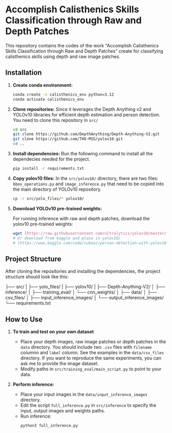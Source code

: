 # Accomplish Calisthenics Skills Classification through Raw and Depth Patches

This repository contains the codes of the work "Accomplish Calisthenics Skills Classification through Raw and Depth Patches" create for classifying calisthenics skills using depth and raw image patches.

## Installation

1.  **Create conda environment:**

    ```bash
    conda create -n calisthenics_env python=3.12
    conda activate calisthenics_env  
    ```

2.  **Clone repositories:**
    Since it leverages the Depth Anything v2 and YOLOv10 libraries for efficient depth estimation and person detection. You need to clone this repository in `src/`

    ```bash
    cd src
    git clone https://github.com/DepthAnything/Depth-Anything-V2.git
    git clone https://github.com/THU-MIG/yolov10.git
    cd ..
    ```
3.  **Install dependencies:**
    Run the following command to install all the dependecies needed for the project.
    ```bash
    pip install -r requirements.txt

4.  **Copy yolov10 files:**
    In the `src/yolov10/` directory, there are two files: `bbox_operations.py` and `image_inference.py` that need to be copied into the main directory of YOLOv10 repository.
    ```bash
    cp -r src/yolo_files/* yolov10/

    ```
5.  **Download YOLOv10 pre-trained weights:**

    For running inference with raw and depth patches, download the yolov10 pre-trained weights:

    ```bash
    wget [https://raw.githubusercontent.com/ultralytics/yolov10/master/weights/yolov10n.pt](https://raw.githubusercontent.com/ultralytics/yolov10/master/weights/yolov10n.pt) -P yolov10/
    # Or download from kaggle and place in yolov10/
    # [https://www.kaggle.com/code/cubeai/person-detection-with-yolov10/output](https://www.kaggle.com/code/cubeai/person-detection-with-yolov10/output)
    ```

## Project Structure

After cloning the repositories and installing the dependencies, the project structure should look like this:


├── src/
|    ├── yolo_files/
|    ├── yolov10/
|    ├── Depth-Anything-V2/
│    ├── inference/
│    ├── training_eval/
│              └── cnn_weights/
│
├── data/
│    ├── csv_files/
│    ├── input_inference_images/
│    └── output_inference_images/
└── requirements.txt

## How to Use

1.  **To train and test on your own dataset**

    *   Place your depth images, raw image patches or depth patches in the `data` directory. You should include two `.csv` files with `filename` columnn and `label` column. See the examples in the `data/csv_files` directory.
        If you want to reproduce the same experiments, you can ask me to provide the image dataset.
    *   Modify paths in `src/training_eval/main_script.py` to point to your data.

2.  **Perform inference:**
    *   Place your input images in the `data/input_inference_images` directory.
    *   Edit the script `full_inference.py` in `src/inference` to specify the input, output images and weights paths.
    *   Run inference: 
        ```bash
        python3 full_inference.py
        ```
